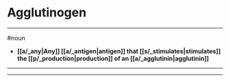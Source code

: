 # Agglutinogen
---
#noun
- **[[a/_any|Any]] [[a/_antigen|antigen]] that [[s/_stimulates|stimulates]] the [[p/_production|production]] of an [[a/_agglutinin|agglutinin]]**
---
---
